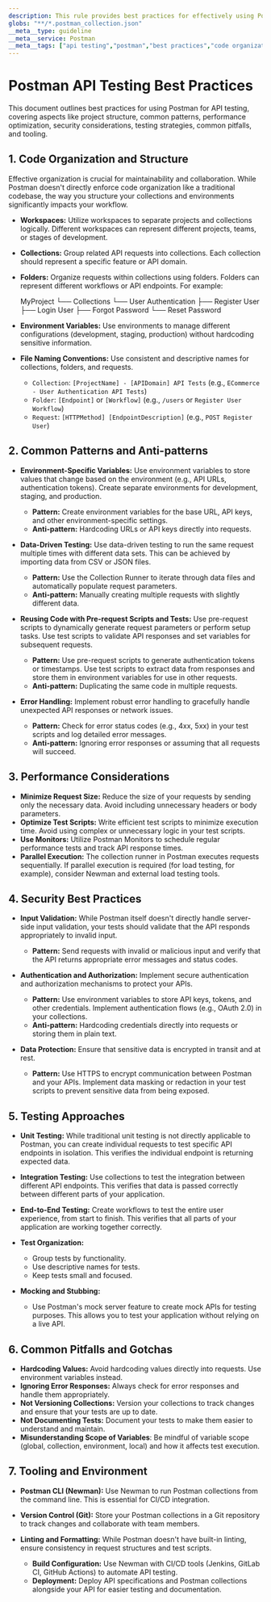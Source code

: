 ```yaml
---
description: This rule provides best practices for effectively using Postman for API testing, covering code organization, common patterns, performance, security, testing, and tooling to ensure robust and maintainable API tests.
globs: "**/*.postman_collection.json"
__meta__type: guideline
__meta__service: Postman
__meta__tags: ["api testing","postman","best practices","code organization","performance"]
---
```

# Postman API Testing Best Practices

This document outlines best practices for using Postman for API testing, covering aspects like project structure, common patterns, performance optimization, security considerations, testing strategies, common pitfalls, and tooling.

## 1. Code Organization and Structure

Effective organization is crucial for maintainability and collaboration. While Postman doesn't directly enforce code organization like a traditional codebase, the way you structure your collections and environments significantly impacts your workflow.

- **Workspaces:** Utilize workspaces to separate projects and collections logically. Different workspaces can represent different projects, teams, or stages of development.
- **Collections:** Group related API requests into collections. Each collection should represent a specific feature or API domain.
- **Folders:** Organize requests within collections using folders. Folders can represent different workflows or API endpoints. For example:

  MyProject
  └── Collections
      └── User Authentication
          ├── Register User
          ├── Login User
          ├── Forgot Password
          └── Reset Password

- **Environment Variables:** Use environments to manage different configurations (development, staging, production) without hardcoding sensitive information.
- **File Naming Conventions:** Use consistent and descriptive names for collections, folders, and requests.
  - `Collection`: `[ProjectName] - [APIDomain] API Tests` (e.g., `ECommerce - User Authentication API Tests`)
  - `Folder`: `[Endpoint]` or `[Workflow]` (e.g., `/users` or `Register User Workflow`)
  - `Request`: `[HTTPMethod] [EndpointDescription]` (e.g., `POST Register User`)

## 2. Common Patterns and Anti-patterns

- **Environment-Specific Variables:** Use environment variables to store values that change based on the environment (e.g., API URLs, authentication tokens). Create separate environments for development, staging, and production.

  - **Pattern:** Create environment variables for the base URL, API keys, and other environment-specific settings.
  - **Anti-pattern:** Hardcoding URLs or API keys directly into requests.

- **Data-Driven Testing:** Use data-driven testing to run the same request multiple times with different data sets. This can be achieved by importing data from CSV or JSON files.

  - **Pattern:** Use the Collection Runner to iterate through data files and automatically populate request parameters.
  - **Anti-pattern:** Manually creating multiple requests with slightly different data.

- **Reusing Code with Pre-request Scripts and Tests:** Use pre-request scripts to dynamically generate request parameters or perform setup tasks. Use test scripts to validate API responses and set variables for subsequent requests.

  - **Pattern:** Use pre-request scripts to generate authentication tokens or timestamps. Use test scripts to extract data from responses and store them in environment variables for use in other requests.
  - **Anti-pattern:** Duplicating the same code in multiple requests.

- **Error Handling:** Implement robust error handling to gracefully handle unexpected API responses or network issues.

  - **Pattern:** Check for error status codes (e.g., 4xx, 5xx) in your test scripts and log detailed error messages.
  - **Anti-pattern:** Ignoring error responses or assuming that all requests will succeed.

## 3. Performance Considerations

- **Minimize Request Size:** Reduce the size of your requests by sending only the necessary data. Avoid including unnecessary headers or body parameters.
- **Optimize Test Scripts:** Write efficient test scripts to minimize execution time. Avoid using complex or unnecessary logic in your test scripts.
- **Use Monitors:** Utilize Postman Monitors to schedule regular performance tests and track API response times.
- **Parallel Execution:** The collection runner in Postman executes requests sequentially. If parallel execution is required (for load testing, for example), consider Newman and external load testing tools.

## 4. Security Best Practices

- **Input Validation:** While Postman itself doesn't directly handle server-side input validation, your tests should validate that the API responds appropriately to invalid input.
  - **Pattern:** Send requests with invalid or malicious input and verify that the API returns appropriate error messages and status codes.

- **Authentication and Authorization:** Implement secure authentication and authorization mechanisms to protect your APIs.
  - **Pattern:** Use environment variables to store API keys, tokens, and other credentials. Implement authentication flows (e.g., OAuth 2.0) in your collections.
  - **Anti-pattern:** Hardcoding credentials directly into requests or storing them in plain text.

- **Data Protection:** Ensure that sensitive data is encrypted in transit and at rest.
  - **Pattern:** Use HTTPS to encrypt communication between Postman and your APIs. Implement data masking or redaction in your test scripts to prevent sensitive data from being exposed.

## 5. Testing Approaches

- **Unit Testing:** While traditional unit testing is not directly applicable to Postman, you can create individual requests to test specific API endpoints in isolation. This verifies the individual endpoint is returning expected data.
- **Integration Testing:** Use collections to test the integration between different API endpoints. This verifies that data is passed correctly between different parts of your application.
- **End-to-End Testing:** Create workflows to test the entire user experience, from start to finish. This verifies that all parts of your application are working together correctly.
- **Test Organization:**
  - Group tests by functionality.
  - Use descriptive names for tests.
  - Keep tests small and focused.

- **Mocking and Stubbing:**
  - Use Postman's mock server feature to create mock APIs for testing purposes. This allows you to test your application without relying on a live API.

## 6. Common Pitfalls and Gotchas

- **Hardcoding Values:** Avoid hardcoding values directly into requests. Use environment variables instead.
- **Ignoring Error Responses:** Always check for error responses and handle them appropriately.
- **Not Versioning Collections:** Version your collections to track changes and ensure that your tests are up to date.
- **Not Documenting Tests:** Document your tests to make them easier to understand and maintain.
- **Misunderstanding Scope of Variables**: Be mindful of variable scope (global, collection, environment, local) and how it affects test execution.

## 7. Tooling and Environment

- **Postman CLI (Newman):** Use Newman to run Postman collections from the command line. This is essential for CI/CD integration.
- **Version Control (Git):** Store your Postman collections in a Git repository to track changes and collaborate with team members.
- **Linting and Formatting:** While Postman doesn't have built-in linting, ensure consistency in request structures and test scripts.

  - **Build Configuration:** Use Newman with CI/CD tools (Jenkins, GitLab CI, GitHub Actions) to automate API testing.
  - **Deployment:**  Deploy API specifications and Postman collections alongside your API for easier testing and documentation.